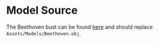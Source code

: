Model Source
============

The Beethoven bust can be found [here](https://www.cgtrader.com/3d-models/architectural/decoration/beethoven-bust-47f58cebea4e58aaa8946756726eb47d) and should replace `Assets/Models/Beethoven.obj`.
